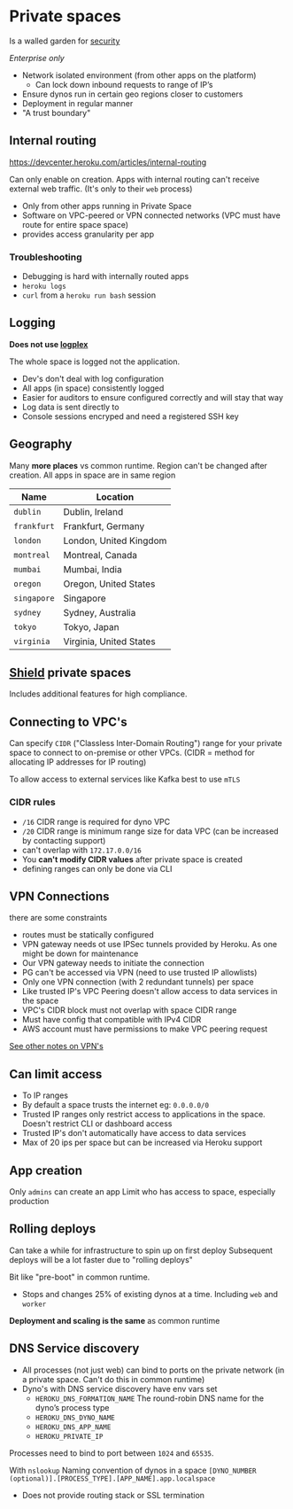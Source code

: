 # Private spaces

Is a walled garden for [security](https://devcenter.heroku.com/articles/private-spaces)

_Enterprise only_

- Network isolated environment (from other apps on the platform)
  - Can lock down inbound requests to range of IP’s
- Ensure dynos run in certain geo regions closer to customers
- Deployment in regular manner
- "A trust boundary"

## Internal routing

https://devcenter.heroku.com/articles/internal-routing

Can only enable on creation. Apps with internal routing can't receive external web traffic. (It's only to their `web` process)

- Only from other apps running in Private Space
- Software on VPC-peered or VPN connected networks (VPC must have route for entire space space)
- provides access granularity per app

### Troubleshooting

- Debugging is hard with internally routed apps
- `heroku logs`
- `curl` from a `heroku run bash` session

## Logging

**Does not use [logplex](../architecture/logging.md)**

The whole space is logged not the application.

- Dev's don't deal with log configuration
- All apps (in space) consistently logged
- Easier for auditors to ensure configured correctly and will stay that way
- Log data is sent directly to
- Console sessions encryped and need a registered SSH key

## Geography

Many **more places** vs common runtime.
Region can't be changed after creation. All apps in space are in same region

| Name        | Location                |
| ----------- | ----------------------- |
| `dublin`    | Dublin, Ireland         |
| `frankfurt` | Frankfurt, Germany      |
| `london`    | London, United Kingdom  |
| `montreal`  | Montreal, Canada        |
| `mumbai`    | Mumbai, India           |
| `oregon`    | Oregon, United States   |
| `singapore` | Singapore               |
| `sydney`    | Sydney, Australia       |
| `tokyo`     | Tokyo, Japan            |
| `virginia`  | Virginia, United States |

## [Shield](./shield.md) private spaces

Includes additional features for high compliance.

## Connecting to VPC's

Can specify `CIDR` ("Classless Inter-Domain Routing") range for your private space to connect to on-premise or other VPCs.
(CIDR = method for allocating IP addresses for IP routing)

To allow access to external services like Kafka best to use `mTLS`

### CIDR rules

- `/16` CIDR range is required for dyno VPC
- `/20` CIDR range is minimum range size for data VPC (can be increased by contacting support)
- can't overlap with `172.17.0.0/16`
- You **can't modify CIDR values** after private space is created
- defining ranges can only be done via CLI

## VPN Connections

there are some constraints

- routes must be statically configured
- VPN gateway needs ot use IPSec tunnels provided by Heroku. As one might be down for maintenance
- Our VPN gateway needs to initiate the connection
- PG can't be accessed via VPN (need to use trusted IP allowlists)
- Only one VPN connection (with 2 redundant tunnels) per space
- Like trusted IP's VPC Peering doesn't allow access to data services in the space
- VPC's CIDR block must not overlap with space CIDR range
- Must have config that compatible with IPv4 CIDR
- AWS account must have permissions to make VPC peering request

[See other notes on VPN's](../integration/networking.md)

## Can limit access

- To IP ranges
- By default a space trusts the internet eg: `0.0.0.0/0`
- Trusted IP ranges only restrict access to applications in the space. Doesn't restrict CLI or dashboard access
- Trusted IP's don't automatically have access to data services
- Max of 20 ips per space but can be increased via Heroku support

## App creation

Only `admins` can create an app
Limit who has access to space, especially production

## Rolling deploys

Can take a while for infrastructure to spin up on first deploy
Subsequent deploys will be a lot faster due to "rolling deploys"

Bit like "pre-boot" in common runtime.

- Stops and changes 25% of existing dynos at a time. Including `web` and `worker`

**Deployment and scaling is the same** as common runtime

## DNS Service discovery

- All processes (not just web) can bind to ports on the private network (in a private space. Can't do this in common runtime)
- Dyno's with DNS service discovery have env vars set
  - `HEROKU_DNS_FORMATION_NAME` The round-robin DNS name for the dyno’s process type
  - `HEROKU_DNS_DYNO_NAME`
  - `HEROKU_DNS_APP_NAME`
  - `HEROKU_PRIVATE_IP`

Processes need to bind to port between `1024` and `65535`.

With `nslookup`
Naming convention of dynos in a space `[DYNO_NUMBER (optional)].[PROCESS_TYPE].[APP_NAME].app.localspace`

- Does not provide routing stack or SSL termination
